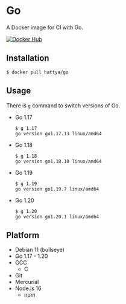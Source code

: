 # Go

A Docker image for CI with Go.

[![Docker Hub](https://img.shields.io/docker/cloud/build/hattya/go)](https://hub.docker.com/r/hattya/go)


## Installation

```console
$ docker pull hattya/go
```


## Usage

There is `g` command to switch versions of Go.

- Go 1.17
  ```console
  $ g 1.17
  go version go1.17.13 linux/amd64
  ```

- Go 1.18
  ```console
  $ g 1.18
  go version go1.18.10 linux/amd64
  ```

- Go 1.19
  ```console
  $ g 1.19
  go version go1.19.7 linux/amd64
  ```

- Go 1.20
  ```console
  $ g 1.20
  go version go1.20.1 linux/amd64
  ```


## Platform

- Debian 11 (bullseye)
- Go 1.17 - 1.20
- GCC
  - C
- Git
- Mercurial
- Node.js 16
  - npm

